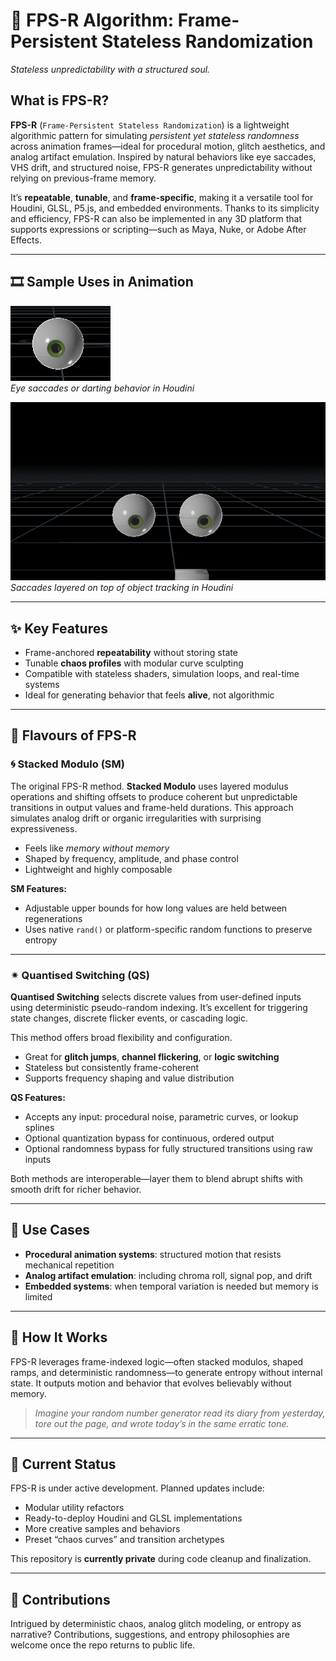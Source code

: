 # 🎲 FPS-R Algorithm: Frame-Persistent Stateless Randomization

_Stateless unpredictability with a structured soul._

## What is FPS-R?

**FPS-R** (`Frame-Persistent Stateless Randomization`) is a lightweight algorithmic pattern for simulating *persistent yet stateless randomness* across animation frames—ideal for procedural motion, glitch aesthetics, and analog artifact emulation. Inspired by natural behaviors like eye saccades, VHS drift, and structured noise, FPS-R generates unpredictability without relying on previous-frame memory.

It’s **repeatable**, **tunable**, and **frame-specific**, making it a versatile tool for Houdini, GLSL, P5.js, and embedded environments. Thanks to its simplicity and efficiency, FPS-R can also be implemented in any 3D platform that supports expressions or scripting—such as Maya, Nuke, or Adobe After Effects.

---

## 🎞 Sample Uses in Animation

![FPS-R Algorithm Diagram](resources/readme/images/h_fpsr_01_v002_02.gif)  
*Eye saccades or darting behavior in Houdini*

![FPS-R Algorithm Diagram](resources/readme/images/h_fpsr_01_v002.gif)  
*Saccades layered on top of object tracking in Houdini*

---

## ✨ Key Features

- Frame-anchored **repeatability** without storing state  
- Tunable **chaos profiles** with modular curve sculpting  
- Compatible with stateless shaders, simulation loops, and real-time systems  
- Ideal for generating behavior that feels **alive**, not algorithmic

---

## 🧬 Flavours of FPS-R

### 🌀 Stacked Modulo (SM)

The original FPS-R method. **Stacked Modulo** uses layered modulus operations and shifting offsets to produce coherent but unpredictable transitions in output values and frame-held durations. This approach simulates analog drift or organic irregularities with surprising expressiveness.

- Feels like *memory without memory*  
- Shaped by frequency, amplitude, and phase control  
- Lightweight and highly composable

**SM Features:**
- Adjustable upper bounds for how long values are held between regenerations  
- Uses native `rand()` or platform-specific random functions to preserve entropy

---

### ✴ Quantised Switching (QS)

**Quantised Switching** selects discrete values from user-defined inputs using deterministic pseudo-random indexing. It’s excellent for triggering state changes, discrete flicker events, or cascading logic.

This method offers broad flexibility and configuration.

- Great for **glitch jumps**, **channel flickering**, or **logic switching**  
- Stateless but consistently frame-coherent  
- Supports frequency shaping and value distribution

**QS Features:**
- Accepts any input: procedural noise, parametric curves, or lookup splines  
- Optional quantization bypass for continuous, ordered output  
- Optional randomness bypass for fully structured transitions using raw inputs

Both methods are interoperable—layer them to blend abrupt shifts with smooth drift for richer behavior.

---

## 🧪 Use Cases

- **Procedural animation systems**: structured motion that resists mechanical repetition  
- **Analog artifact emulation**: including chroma roll, signal pop, and drift  
- **Embedded systems**: when temporal variation is needed but memory is limited

---

## 🔩 How It Works

FPS-R leverages frame-indexed logic—often stacked modulos, shaped ramps, and deterministic randomness—to generate entropy without internal state. It outputs motion and behavior that evolves believably without memory.

> _Imagine your random number generator read its diary from yesterday, tore out the page, and wrote today’s in the same erratic tone._

---

## 🚧 Current Status

FPS-R is under active development. Planned updates include:
- Modular utility refactors  
- Ready-to-deploy Houdini and GLSL implementations  
- More creative samples and behaviors  
- Preset “chaos curves” and transition archetypes

This repository is **currently private** during code cleanup and finalization.

---

## 🤝 Contributions

Intrigued by deterministic chaos, analog glitch modeling, or entropy as narrative? Contributions, suggestions, and entropy philosophies are welcome once the repo returns to public life.
